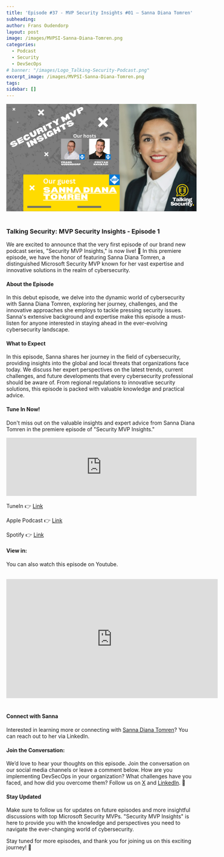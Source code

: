 ```yaml
---
title: 'Episode #37 - MVP Security Insights #01 – Sanna Diana Tomren'
subheading: 
author: Frans Oudendorp
layout: post
image: /images/MVPSI-Sanna-Diana-Tomren.png
categories:
  - Podcast
  - Security
  - DevSecOps
# banner: "/images/Logo_Talking-Security-Podcast.png"
excerpt_image: /images/MVPSI-Sanna-Diana-Tomren.png
tags: 
sidebar: []
---
```


<div>
  <img width="600" src="/images/MVPSI-Sanna-Diana-Tomren.png" >
</div> <br>


### Talking Security: MVP Security Insights - Episode 1

We are excited to announce that the very first episode of our brand new podcast series, "Security MVP Insights," is now live! 🎉 In this premiere episode, we have the honor of featuring Sanna Diana Tomren, a distinguished Microsoft Security MVP known for her vast expertise and innovative solutions in the realm of cybersecurity.

#### About the Episode
In this debut episode, we delve into the dynamic world of cybersecurity with Sanna Diana Tomren, exploring her journey, challenges, and the innovative approaches she employs to tackle pressing security issues. Sanna's extensive background and expertise make this episode a must-listen for anyone interested in staying ahead in the ever-evolving cybersecurity landscape.

#### What to Expect
In this episode, Sanna shares her journey in the field of cybersecurity, providing insights into the global and local threats that organizations face today. We discuss her expert perspectives on the latest trends, current challenges, and future developments that every cybersecurity professional should be aware of. From regional regulations to innovative security solutions, this episode is packed with valuable knowledge and practical advice.

#### Tune In Now!
Don't miss out on the valuable insights and expert advice from Sanna Diana Tomren in the premiere episode of "Security MVP Insights."

<iframe src="https://player.rss.com/talking-security/1541111?theme=dark" title="#37 - MVP Security Insights - Sanna Diana Tomren" width="100%" height="154px" frameborder="0" allow="accelerometer; autoplay; clipboard-write; encrypted-media; gyroscope; picture-in-picture" allowfullscreen scrolling="no"><a href="https://rss.com/podcasts/talking-security/1541111">#37 - MVP Security Insights - Sanna Diana Tomren</a></iframe>
<br>


TuneIn 👉 [Link][tunein-podcast]

Apple Podcast 👉 [Link][apple-podcast]

Spotify 👉 [Link][spotify]


#### View in:
You can also watch this episode on Youtube.

<br>
<center>
<iframe width="560" height="315" src="https://www.youtube.com/embed/QL2lEPvgp6M?si=4XRhTn-opBFTlpZo" title="YouTube video player" frameborder="0" allow="accelerometer; autoplay; clipboard-write; encrypted-media; gyroscope; picture-in-picture; web-share" referrerpolicy="strict-origin-when-cross-origin" allowfullscreen></iframe>
</center>
<br>

#### Connect with Sanna
Interested in learning more or connecting with [Sanna Diana Tomren][linkedin-sanna]? You can reach out to her via LinkedIn.

#### Join the Conversation:
We’d love to hear your thoughts on this episode. Join the conversation on our social media channels or leave a comment below. How are you implementing DevSecOps in your organization? What challenges have you faced, and how did you overcome them? Follow us on [X][twitter] and [LinkedIn][linkedin]. 👋

#### Stay Updated
Make sure to follow us for updates on future episodes and more insightful discussions with top Microsoft Security MVPs. "Security MVP Insights" is here to provide you with the knowledge and perspectives you need to navigate the ever-changing world of cybersecurity.

Stay tuned for more episodes, and thank you for joining us on this exciting journey! 🙌














[spotify]: https://open.spotify.com/episode/7hw06gDvH9gicnmsTU1om6?si=T-yARypBTyuxQwHHtN8qJQ
[apple-podcast]: https://podcasts.apple.com/us/podcast/37-mvp-security-insights-sanna-diana-tomren/id1653147812?i=1000660421713
[tunein-podcast]: #
[twitter]: https://twitter.com/SecurityTalking
[linkedin]: https://www.linkedin.com/company/talkingsecurity-podcast
[youtube]: https://www.youtube.com/@TalkingSecurity
[linkedin-frans]: https://www.linkedin.com/in/fransoudendorp/
[linkedin-pouyan]: https://www.linkedin.com/in/pkhabazi/
[linkedin-sanna]: https://www.linkedin.com/in/sanna-diana-tomren/

